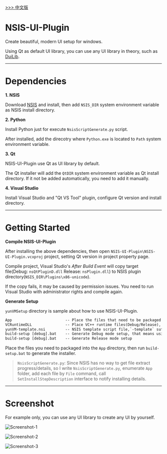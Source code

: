 [>>> 中文版](README_ch.md)

# NSIS-UI-Plugin
Create beautiful, modern UI setup for windows.

Using Qt as default UI library, you can use any UI library in theory, such as [DuiLib](https://github.com/winsoft666/duilib2).

---

# Dependencies

**1. NSIS**

Download [NSIS](https://nsis.sourceforge.io/Download) and install, then add `NSIS_DIR` system environment variable as NSIS install directory.

**2. Python**

Install Python just for execute `NsisScriptGenerate.py` script.

After installed, add the direcotry where `Python.exe` is located to `Path` system environment variable.

**3. Qt**

NSIS-UI-Plugin use Qt as UI library by default.

The Qt installer will add the `QtDIR` system environment variable as Qt install directory. If it not be added automatically, you need to add it manually.

**4. Visual Studio**

Install Visual Studio and "Qt VS Tool" plugin, configure Qt version and install directory.

---

# Getting Started

**Compile NSIS-UI-Plugin**

After installing the above dependencies, then open `NSIS-UI-Plugin\NSIS-UI-Plugin.vcxproj` project, setting Qt version in project property page.

Compile project, Visual Studio's *After Build Event* will copy target file(Debug: `nsQtPluginD.dll` Release: `nsPlugin.dll`) to NSIS plugin directory(`NSIS_DIR\Plugins\x86-unicode`).

If the copy fails, it may be caused by permission issues. You need to run Visual Studio with administrator rights and compile again.

**Generate Setup**

`yunVMSetup` directory is sample about how to use NSIS-UI-Plugin.

```txt
App                        -- Place the files that need to be packaged into the installer
VCRuntimeDLL               -- Place VC++ runtime files(Debug/Release), Qt compiled with MD mode by default.
yunVM-template.nsi         -- NSIS template script file,`-template` suffix is fixed, can't change. NsisScriptGenerate.py will generate yunVM.nsi based on this template.
build-setup [debug].bat    -- Generate Debug mode setup, that means using debug version Qt/NSIS-UI-Plugin.
build-setup [debug].bat    -- Generate Release mode setup
```

Place the files you need to packaged into the `App` directory, then run `build-setup.bat` to generate the installer.


>`NsisScriptGenerate.py`:
Since NSIS has no way to get file extract progress/details, so I write `NsisScriptGenerate.py`, enumerate `App` folder, add each file by `File` command, call `SetInstallStepDescription` interface to notify installing details.

---

# Screenshot

For example only, you can use any UI library to create any UI by yourself.

![Screenshot-1](https://github.com/winsoft666/NSIS-UI-Plugin/blob/master/Screenshot/1.png)

![Screenshot-2](https://github.com/winsoft666/NSIS-UI-Plugin/blob/master/Screenshot/2.png)

![Screenshot-3](https://github.com/winsoft666/NSIS-UI-Plugin/blob/master/Screenshot/3.png)
